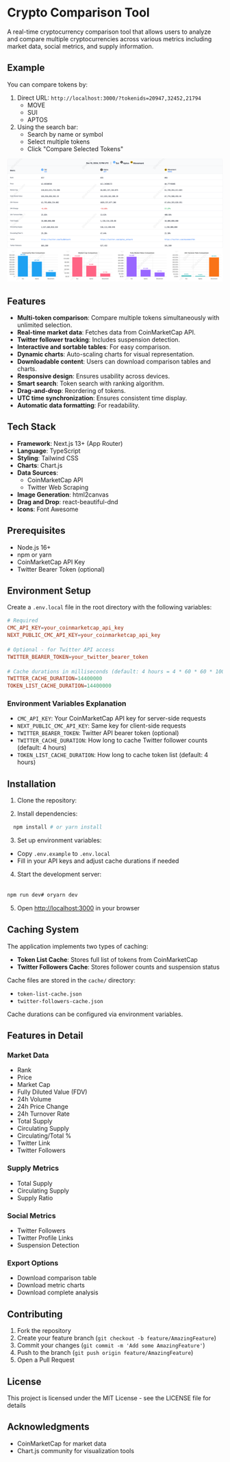 # Crypto Comparison Tool

A real-time cryptocurrency comparison tool that allows users to analyze and compare multiple cryptocurrencies across various metrics including market data, social metrics, and supply information.

## Example

You can compare tokens by:

1. Direct URL: `http://localhost:3000/?tokenids=20947,32452,21794`
   - MOVE
   - SUI
   - APTOS
2. Using the search bar:
   - Search by name or symbol
   - Select multiple tokens
   - Click "Compare Selected Tokens"

![Example Comparison](./data-example.png)

## Features

- **Multi-token comparison**: Compare multiple tokens simultaneously with unlimited selection.
- **Real-time market data**: Fetches data from CoinMarketCap API.
- **Twitter follower tracking**: Includes suspension detection.
- **Interactive and sortable tables**: For easy comparison.
- **Dynamic charts**: Auto-scaling charts for visual representation.
- **Downloadable content**: Users can download comparison tables and charts.
- **Responsive design**: Ensures usability across devices.
- **Smart search**: Token search with ranking algorithm.
- **Drag-and-drop**: Reordering of tokens.
- **UTC time synchronization**: Ensures consistent time display.
- **Automatic data formatting**: For readability.

## Tech Stack

- **Framework**: Next.js 13+ (App Router)
- **Language**: TypeScript
- **Styling**: Tailwind CSS
- **Charts**: Chart.js
- **Data Sources**:
  - CoinMarketCap API
  - Twitter Web Scraping
- **Image Generation**: html2canvas
- **Drag and Drop**: react-beautiful-dnd
- **Icons**: Font Awesome

## Prerequisites

- Node.js 16+
- npm or yarn
- CoinMarketCap API Key
- Twitter Bearer Token (optional)

## Environment Setup

Create a `.env.local` file in the root directory with the following variables:

```conf
# Required
CMC_API_KEY=your_coinmarketcap_api_key
NEXT_PUBLIC_CMC_API_KEY=your_coinmarketcap_api_key

# Optional - for Twitter API access
TWITTER_BEARER_TOKEN=your_twitter_bearer_token

# Cache durations in milliseconds (default: 4 hours = 4 * 60 * 60 * 1000)
TWITTER_CACHE_DURATION=14400000
TOKEN_LIST_CACHE_DURATION=14400000
```

### Environment Variables Explanation

- `CMC_API_KEY`: Your CoinMarketCap API key for server-side requests
- `NEXT_PUBLIC_CMC_API_KEY`: Same key for client-side requests
- `TWITTER_BEARER_TOKEN`: Twitter API bearer token (optional)
- `TWITTER_CACHE_DURATION`: How long to cache Twitter follower counts (default: 4 hours)
- `TOKEN_LIST_CACHE_DURATION`: How long to cache token list (default: 4 hours)

## Installation

1. Clone the repository:

2. Install dependencies:

```bash
  npm install # or yarn install
```

3. Set up environment variables:

- Copy `.env.example` to `.env.local`
- Fill in your API keys and adjust cache durations if needed

4. Start the development server:

```bash

npm run dev# oryarn dev

```

5. Open [http://localhost:3000](http://localhost:3000) in your browser

## Caching System

The application implements two types of caching:

- **Token List Cache**: Stores full list of tokens from CoinMarketCap
- **Twitter Followers Cache**: Stores follower counts and suspension status

Cache files are stored in the `cache/` directory:

- `token-list-cache.json`
- `twitter-followers-cache.json`

Cache durations can be configured via environment variables.

## Features in Detail

### Market Data

- Rank
- Price
- Market Cap
- Fully Diluted Value (FDV)
- 24h Volume
- 24h Price Change
- 24h Turnover Rate
- Total Supply
- Circulating Supply
- Circulating/Total %
- Twitter Link
- Twitter Followers

### Supply Metrics

- Total Supply
- Circulating Supply
- Supply Ratio

### Social Metrics

- Twitter Followers
- Twitter Profile Links
- Suspension Detection

### Export Options

- Download comparison table
- Download metric charts
- Download complete analysis

## Contributing

1. Fork the repository
2. Create your feature branch (`git checkout -b feature/AmazingFeature`)
3. Commit your changes (`git commit -m 'Add some AmazingFeature'`)
4. Push to the branch (`git push origin feature/AmazingFeature`)
5. Open a Pull Request

## License

This project is licensed under the MIT License - see the LICENSE file for details

## Acknowledgments

- CoinMarketCap for market data
- Chart.js community for visualization tools

